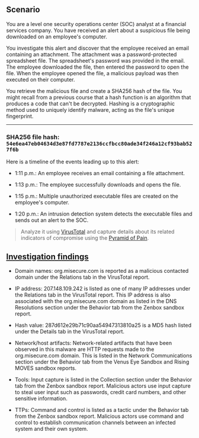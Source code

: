 ## Scenario

You are a level one security operations center (SOC) analyst at a financial services company. You have received an alert about a suspicious file being downloaded on an employee's computer. 

You investigate this alert and discover that the employee received an email containing an attachment. The attachment was a password-protected spreadsheet file. The spreadsheet's password was provided in the email. The employee downloaded the file, then entered the password to open the file. When the employee opened the file, a malicious payload was then executed on their computer. 

You retrieve the malicious file and create a SHA256 hash of the file. You might recall from a previous course that a hash function is an algorithm that produces a code that can't be decrypted. Hashing is a cryptographic method used to uniquely identify malware, acting as the file's unique fingerprint. 

---

### SHA256 file hash: `54e6ea47eb04634d3e87fd7787e2136ccfbcc80ade34f246a12cf93bab527f6b`

Here is a timeline of the events leading up to this alert:

* 1:11 p.m.: An employee receives an email containing a file attachment.

* 1:13 p.m.: The employee successfully downloads and opens the file.

* 1:15 p.m.: Multiple unauthorized executable files are created on the employee's computer.

* 1:20 p.m.: An intrusion detection system detects the executable files and sends out an alert to the SOC.

> Analyze it using [VirusTotal](https://www.virustotal.com/gui/home/upload) and capture details about its related indicators of compromise using the [Pyramid of Pain](https://detect-respond.blogspot.com/2013/03/the-pyramid-of-pain.html).  

## [Investigation findings](https://docs.google.com/presentation/d/1fi1cncS6nwr6Eb3vwJ5EBuYK3-EKZ79N_QZDqIhYlTU/edit?usp=sharing)

* Domain names: org.misecure.com is reported as a malicious contacted domain under the Relations tab in the VirusTotal report.

* IP address: 207.148.109.242 is listed as one of many IP addresses under the Relations tab in the VirusTotal report. This IP address is also associated with the org.misecure.com domain as listed in the DNS Resolutions section under the Behavior tab from the Zenbox sandbox report.

* Hash value: 287d612e29b71c90aa54947313810a25 is a MD5 hash listed under the Details tab in the VirusTotal report.

* Network/host artifacts: Network-related artifacts that have been observed in this malware are HTTP requests made to the org.misecure.com domain. This is listed in the Network Communications section under the Behavior tab from the Venus Eye Sandbox and Rising MOVES sandbox reports. 

* Tools: Input capture is listed in the Collection section under the Behavior tab from the Zenbox sandbox report. Malicious actors use input capture to steal user input such as passwords, credit card numbers, and other sensitive information.

* TTPs: Command and control is listed as a tactic under the Behavior tab from the Zenbox sandbox report. Malicious actors use command and control to establish communication channels between an infected system and their own system.


